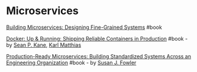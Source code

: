 # Microservices

[Building Microservices: Designing Fine-Grained Systems](https://www.goodreads.com/book/show/22512931-building-microservices) \#book

[Docker: Up & Running: Shipping Reliable Containers in Production](https://www.goodreads.com/book/show/25000037-docker) \#book - by [Sean P. Kane](https://www.goodreads.com/author/show/13532935.Sean_P_Kane), [Karl Matthias](https://www.goodreads.com/author/show/8165924.Karl_Matthias) 

[Production-Ready Microservices: Building Standardized Systems Across an Engineering Organization](https://www.goodreads.com/book/show/33252815-production-ready-microservices) \#book - by [Susan J. Fowler](https://www.goodreads.com/author/show/16476421.Susan_J_Fowler)

